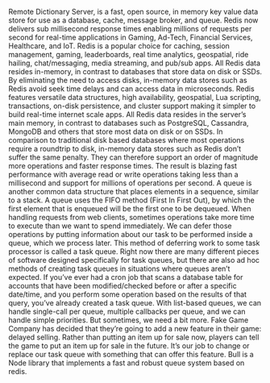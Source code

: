 Remote Dictionary Server, is a fast, open source, in memory key value data store for use as a database, cache, message broker, and queue. Redis now delivers sub millisecond response times enabling millions of requests per second for real-time applications in Gaming, Ad-Tech, Financial Services, Healthcare, and IoT. Redis is a popular choice for caching, session management, gaming, leaderboards, real time analytics, geospatial, ride hailing, chat/messaging, media streaming, and pub/sub apps.
All Redis data resides in-memory, in contrast to databases that store data on disk or SSDs. By eliminating the need to access disks, in-memory data stores such as Redis avoid seek time delays and can access data in microseconds. Redis features versatile data structures, high availability, geospatial, Lua scripting, transactions, on-disk persistence, and cluster support making it simpler to build real-time internet scale apps.
All Redis data resides in the server’s main memory, in contrast to databases such as PostgreSQL, Cassandra, MongoDB and others that store most data on disk or on SSDs. In comparison to traditional disk based databases where most operations require a roundtrip to disk, in-memory data stores such as Redis don’t suffer the same penalty. They can therefore support an order of magnitude more operations and faster response times. The result is blazing fast performance with average read or write operations taking less than a millisecond and support for millions of operations per second.
A queue is another common data structure that places elements in a sequence, similar to a stack. A queue uses the FIFO method (First In First Out), by which the first element that is enqueued will be the first one to be dequeued.
When handling requests from web clients, sometimes operations take more time to execute than we want to spend immediately. We can defer those operations by putting information about our task to be performed inside a queue, which we process later. This method of deferring work to some task processor is called a task queue. Right now there are many different pieces of software designed specifically for task queues, but there are also ad hoc methods of creating task queues in situations where queues aren’t expected. If you’ve ever had a cron job that scans a database table for accounts that have been modified/checked before or after a specific date/time, and you perform some operation based on the results of that query, you’ve already created a task queue.
With list-based queues, we can handle single-call per queue, multiple callbacks per queue, and we can handle simple priorities. But sometimes, we need a bit more. Fake Game Company has decided that they’re going to add a new feature in their game: delayed selling. Rather than putting an item up for sale now, players can tell the game to put an item up for sale in the future. It’s our job to change or replace our task queue with something that can offer this feature.
Bull is a Node library that implements a fast and robust queue system based on redis.